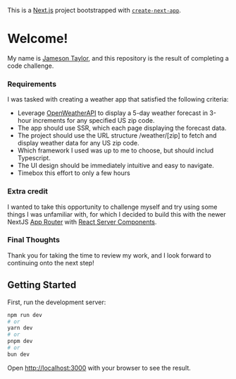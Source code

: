 This is a [Next.js](https://nextjs.org) project bootstrapped with [`create-next-app`](https://nextjs.org/docs/app/api-reference/cli/create-next-app).

# Welcome!
My name is [Jameson Taylor](https://www.linkedin.com/in/jameson-w-taylor/), and this repository is the result of completing a code challenge.

### Requirements
I was tasked with creating a weather app that satisfied the following criteria:
- Leverage [OpenWeatherAPI](https://openweathermap.org/api) to display a 5-day weather forecast in 3-hour increments for any specified US zip code.
- The app should use SSR, which each page displaying the forecast data.
- The project should use the URL structure /weather/[zip] to fetch and display weather data for any US zip code.
- Which framework I used was up to me to choose, but should includ Typescript.
- The UI design should be immediately intuitive and easy to navigate.
- Timebox this effort to only a few hours

### Extra credit
I wanted to take this opportunity to challenge myself and try using some things I was unfamiliar with, for which I decided to build this with the newer NextJS [App Router](https://nextjs.org/docs/app) with [React Server Components](https://19.react.dev/reference/rsc/server-components#noun-labs-1201738-(2)).

### Final Thoughts
Thank you for taking the time to review my work, and I look forward to continuing onto the next step!

## Getting Started

First, run the development server:

```bash
npm run dev
# or
yarn dev
# or
pnpm dev
# or
bun dev
```

Open [http://localhost:3000](http://localhost:3000) with your browser to see the result.
